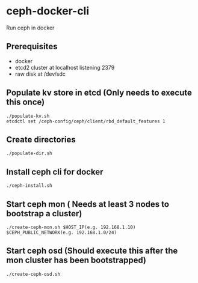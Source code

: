# ceph-docker-cli

Run ceph in docker

## Prerequisites

 * docker
 * etcd2 cluster at localhost listening 2379
 * raw disk at /dev/sdc

## Populate kv store in etcd (Only needs to execute this once)

    ./populate-kv.sh
    etcdctl set /ceph-config/ceph/client/rbd_default_features 1

## Create directories

    ./populate-dir.sh

## Install ceph cli for docker

    ./ceph-install.sh

## Start ceph mon ( Needs at least 3 nodes to bootstrap a cluster)

    ./create-ceph-mon.sh $HOST_IP(e.g. 192.168.1.10) $CEPH_PUBLIC_NETWORK(e.g. 192.168.1.0/24)

## Start ceph osd (Should execute this after the mon cluster has been bootstrapped)

    ./create-ceph-osd.sh
